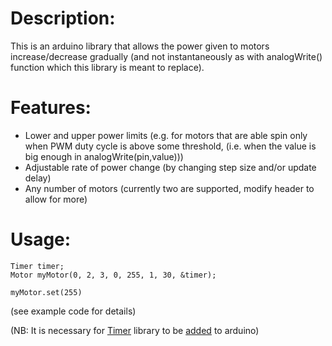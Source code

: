 # Description:
This is an arduino library that allows the power given to motors increase/decrease gradually (and not instantaneously as with analogWrite() function which this library is meant to replace).
# Features:
 - Lower and upper power limits (e.g. for motors that are able spin only when PWM duty cycle is above some threshold, (i.e. when the value is big enough in analogWrite(pin,value)))
 - Adjustable rate of power change (by changing step size and/or update delay)
 - Any number of motors (currently two are supported, modify header to allow for more)

# Usage:
```
Timer timer;
Motor myMotor(0, 2, 3, 0, 255, 1, 30, &timer);

myMotor.set(255)
```
(see example code for details)

(NB: It is necessary for [Timer](http://playground.arduino.cc/Code/Timer) library to be [added](http://arduino.cc/en/Guide/Libraries) to arduino)

